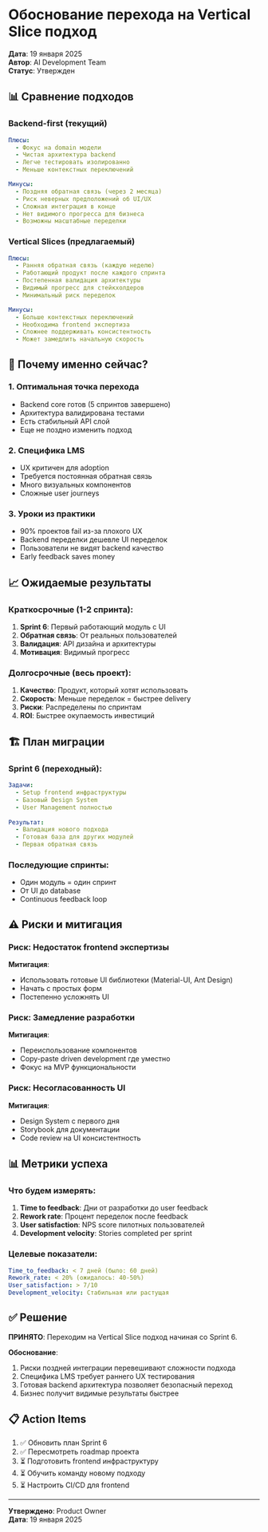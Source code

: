 # Обоснование перехода на Vertical Slice подход

**Дата**: 19 января 2025  
**Автор**: AI Development Team  
**Статус**: Утвержден

## 📊 Сравнение подходов

### Backend-first (текущий)
```yaml
Плюсы:
  - Фокус на domain модели
  - Чистая архитектура backend
  - Легче тестировать изолированно
  - Меньше контекстных переключений

Минусы:
  - Поздняя обратная связь (через 2 месяца)
  - Риск неверных предположений об UI/UX
  - Сложная интеграция в конце
  - Нет видимого прогресса для бизнеса
  - Возможны масштабные переделки
```

### Vertical Slices (предлагаемый)
```yaml
Плюсы:
  - Ранняя обратная связь (каждую неделю)
  - Работающий продукт после каждого спринта
  - Постепенная валидация архитектуры
  - Видимый прогресс для стейкхолдеров
  - Минимальный риск переделок

Минусы:
  - Больше контекстных переключений
  - Необходима frontend экспертиза
  - Сложнее поддерживать консистентность
  - Может замедлить начальную скорость
```

## 🎯 Почему именно сейчас?

### 1. **Оптимальная точка перехода**
- Backend core готов (5 спринтов завершено)
- Архитектура валидирована тестами
- Есть стабильный API слой
- Еще не поздно изменить подход

### 2. **Специфика LMS**
- UX критичен для adoption
- Требуется постоянная обратная связь
- Много визуальных компонентов
- Сложные user journeys

### 3. **Уроки из практики**
- 90% проектов fail из-за плохого UX
- Backend переделки дешевле UI переделок
- Пользователи не видят backend качество
- Early feedback saves money

## 📈 Ожидаемые результаты

### Краткосрочные (1-2 спринта):
1. **Sprint 6**: Первый работающий модуль с UI
2. **Обратная связь**: От реальных пользователей
3. **Валидация**: API дизайна и архитектуры
4. **Мотивация**: Видимый прогресс

### Долгосрочные (весь проект):
1. **Качество**: Продукт, который хотят использовать
2. **Скорость**: Меньше переделок = быстрее delivery
3. **Риски**: Распределены по спринтам
4. **ROI**: Быстрее окупаемость инвестиций

## 🏗️ План миграции

### Sprint 6 (переходный):
```yaml
Задачи:
  - Setup frontend инфраструктуры
  - Базовый Design System
  - User Management полностью
  
Результат:
  - Валидация нового подхода
  - Готовая база для других модулей
  - Первая обратная связь
```

### Последующие спринты:
- Один модуль = один спринт
- От UI до database
- Continuous feedback loop

## ⚠️ Риски и митигация

### Риск: Недостаток frontend экспертизы
**Митигация**: 
- Использовать готовые UI библиотеки (Material-UI, Ant Design)
- Начать с простых форм
- Постепенно усложнять UI

### Риск: Замедление разработки
**Митигация**:
- Переиспользование компонентов
- Copy-paste driven development где уместно
- Фокус на MVP функциональности

### Риск: Несогласованность UI
**Митигация**:
- Design System с первого дня
- Storybook для документации
- Code review на UI консистентность

## 📊 Метрики успеха

### Что будем измерять:
1. **Time to feedback**: Дни от разработки до user feedback
2. **Rework rate**: Процент переделок после feedback
3. **User satisfaction**: NPS score пилотных пользователей
4. **Development velocity**: Stories completed per sprint

### Целевые показатели:
```yaml
Time_to_feedback: < 7 дней (было: 60 дней)
Rework_rate: < 20% (ожидалось: 40-50%)
User_satisfaction: > 7/10
Development_velocity: Стабильная или растущая
```

## ✅ Решение

**ПРИНЯТО**: Переходим на Vertical Slice подход начиная со Sprint 6.

**Обоснование**:
1. Риски поздней интеграции перевешивают сложности подхода
2. Специфика LMS требует раннего UX тестирования
3. Готовая backend архитектура позволяет безопасный переход
4. Бизнес получит видимые результаты быстрее

## 📋 Action Items

1. ✅ Обновить план Sprint 6
2. ✅ Пересмотреть roadmap проекта
3. ⏳ Подготовить frontend инфраструктуру
4. ⏳ Обучить команду новому подходу
5. ⏳ Настроить CI/CD для frontend

---

**Утверждено**: Product Owner  
**Дата**: 19 января 2025 
